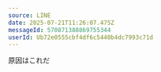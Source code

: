```yaml
---
source: LINE
date: 2025-07-21T11:26:07.475Z
messageId: 570871388869755344
userId: Ub72e0555cbf4df6c5440b4dc7993c71d
---
```


原因はこれだ